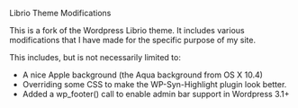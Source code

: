 Librio Theme Modifications

This is a fork of the Wordpress Librio theme. It includes various modifications that I have made for the specific purpose of my site.

This includes, but is not necessarily limited to:

* A nice Apple background (the Aqua background from OS X 10.4)
* Overriding some CSS to make the WP-Syn-Highlight plugin look better.
* Added a wp_footer() call to enable admin bar support in Wordpress 3.1+
